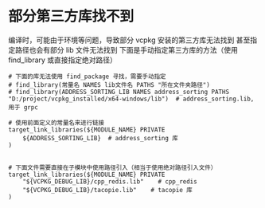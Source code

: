 # 部分第三方库找不到
编译时，可能由于环境等问题，导致部分 vcpkg 安装的第三方库无法找到
甚至指定路径也会有部分 lib 文件无法找到
下面是手动指定第三方库的方法（使用 find_library 或直接指定绝对路径）
```
# 下面的库无法使用 find_package 寻找，需要手动指定
# find_library(常量名 NAMES lib文件名 PATHS "所在文件夹路径")
# find_library(ADDRESS_SORTING_LIB NAMES address_sorting PATHS "D:/project/vcpkg_installed/x64-windows/lib")  # address_sorting.lib, 用于 grpc

# 使用前面定义的常量名来进行链接
target_link_libraries(${MODULE_NAME} PRIVATE 
    ${ADDRESS_SORTING_LIB}  # address_sorting 库
)


# 下面文件需要直接在子模块中使用路径引入（相当于使用绝对路径引入文件）
target_link_libraries(${MODULE_NAME} PRIVATE 
    "${VCPKG_DEBUG_LIB}/cpp_redis.lib"    # cpp_redis
    "${VCPKG_DEBUG_LIB}/tacopie.lib"    # tacopie 库
)
```